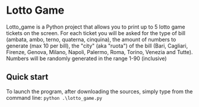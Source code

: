 # Lotto Game
Lotto_game is a Python project that allows you to print up to 5 lotto game tickets on the screen.
For each ticket you will be asked for the type of bill (ambata, ambo, terno, quaterna, cinquina), the amount of numbers to generate (max 10 per bill), the "city" (aka "ruota") of the bill (Bari, Cagliari, Firenze, Genova, Milano, Napoli, Palermo, Roma, Torino, Venezia and Tutte).
Numbers will be randomly generated in the range 1-90 (inclusive)

## Quick start
To launch the program, after downloading the sources, simply type from the command line:
```python .\lotto_game.py```
